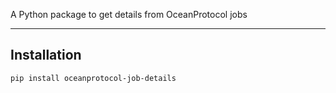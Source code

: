 A Python package to get details from OceanProtocol jobs

---

## Installation

```
pip install oceanprotocol-job-details
```